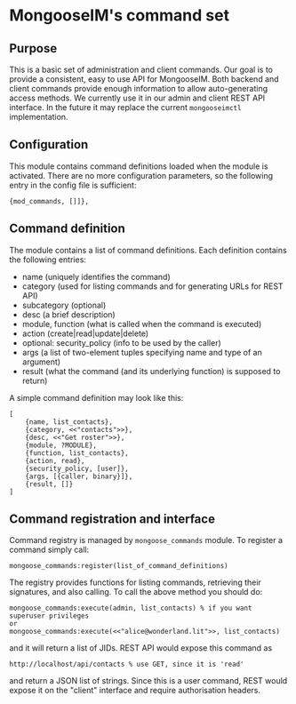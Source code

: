 # MongooseIM's command set

## Purpose

This is a basic set of administration and client commands.
Our goal is to provide a consistent, easy to use API for MongooseIM.
Both backend and client commands provide enough information to allow auto-generating access methods.
We currently use it in our admin and client REST API interface.
In the future it may replace the current `mongooseimctl` implementation.


## Configuration

This module contains command definitions loaded when the module is activated.
There are no more configuration parameters, so the following entry in the config file is sufficient:

```
{mod_commands, []]},
```

## Command definition

The module contains a list of command definitions.
Each definition contains the following entries:

* name (uniquely identifies the command)
* category (used for listing commands and for generating URLs for REST API)
* subcategory (optional)
* desc (a brief description)
* module, function (what is called when the command is executed)
* action (create|read|update|delete)
* optional: security_policy (info to be used by the caller)
* args (a list of two-element tuples specifying name and type of an argument)
* result (what the command (and its underlying function) is supposed to return)

A simple command definition may look like this:

```
[
    {name, list_contacts},
    {category, <<"contacts">>},
    {desc, <<"Get roster">>},
    {module, ?MODULE},
    {function, list_contacts},
    {action, read},
    {security_policy, [user]},
    {args, [{caller, binary}]},
    {result, []}
]
```

## Command registration and interface

Command registry is managed by `mongoose_commands` module.
To register a command simply call:

```
mongoose_commands:register(list_of_command_definitions)
```

The registry provides functions for listing commands, retrieving their signatures,
and also calling. To call the above method you should do:
```
mongoose_commands:execute(admin, list_contacts) % if you want superuser privileges
or
mongoose_commands:execute(<<"alice@wonderland.lit">>, list_contacts)
```

and it will return a list of JIDs. REST API would expose this command as
```
http://localhost/api/contacts % use GET, since it is 'read'
```
and return a JSON list of strings. Since this is a user command, REST would expose it on the "client"
interface and require authorisation headers.
